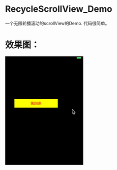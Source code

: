 # RecycleScrollView_Demo
一个无限轮播滚动的scrollView的Demo. 
代码很简单。
# 效果图：
![](https://github.com/qiaoyoung/RecycleScrollView_Demo/blob/master/%E6%95%88%E6%9E%9C%E5%9B%BE.gif)
